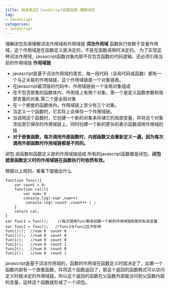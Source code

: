 ```yaml
---
title: 阅读笔记】JavaScript权威指南-理解闭包
tag:
- JavaScript
categories:
- JavaScript
---
```

理解闭包先得理解词法作用域和作用域链
**词法作用域**
函数执行依赖于变量作用域，这个作用域是在函数定义是决定的，不是在函数调用时决定的。
为了实现这种词法作用域，javascript函数对象内部不仅包含函数的代码逻辑，还必须引用当前的作用域链
**作用域链**
- javascript是基于词法作用域的语言，每一段代码（全局代码或函数）都有一个与之关联的作用域链，这个作用域链是一个对象链表。
- 在javascript最顶层的代码中，作用域链由一个全局对象组成 
- 在不包含嵌套的函数体内，作用域上有两个对象，第一个是定义函数参数和局部变量的对象,第二个是全局对象
- 在一个嵌套的函数体内，作用域链上至少有三个对象。
- 当定义一个函数时，它实际上会保存一个作用域链。
- 当调用这个函数时，它创建一个新的对象来存储它的局部变量，并将这个对象添加至它保存的作用域链上，同时创建一个新的更长的表示函数调用作用域的链
- **对于嵌套函数，每次调用外部函数时，内部函数又会重新定义一遍，因为每次调用外部函数时作用域链都是不同的。**

闭包 由函数和函数定义是的作用域链组成
所有的javascript函数都是闭包，**闭包就是函数定义时的作用域链在函数执行时依然有效。**

根据以上规则，看看下面输出什么
```
function func(){
    var count = 0;
    function cal(){
        var num= 0
        console.log('num',num++)
         console.log('count',count++ ) ;
    }
    return cal;
}
var func1 = func();    //每次调用func都会创建一个新的作用域链和新的私有变量
var func2 = func();   //func1与func2互不影响
func()();  //num 0  count 0
func()();  //num 0  count 0
func1();   //num 0  count 0
func1();   //num 0  count 1
func2();   //num 0  count 0
func2();   //num 0  count 1
```

javascript是基于词法作用域的，函数的作用域在函数定义时就决定了，如果一个函数内部有一个嵌套函数，并将这个函数返回了，那这个返回的函数韩式可以访问定义时就决定的作用域链，所以这个返回的函数在父函数外部能访问到父函数内部的变量，这样这个函数就形成了一个闭包。
